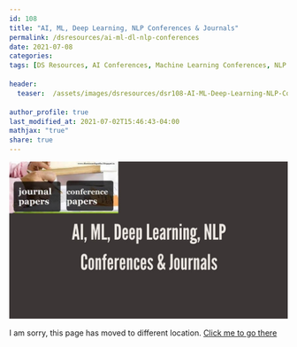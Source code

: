 ```yaml
---
id: 108    
title: "AI, ML, Deep Learning, NLP Conferences & Journals"
permalink: /dsresources/ai-ml-dl-nlp-conferences
date: 2021-07-08
categories:
tags: [DS Resources, AI Conferences, Machine Learning Conferences, NLP Conferences, Deep Learning Conferences]

header:
  teaser:  /assets/images/dsresources/dsr108-AI-ML-Deep-Learning-NLP-Conferences-Journals.jpg

author_profile: true
last_modified_at: 2021-07-02T15:46:43-04:00
mathjax: "true"
share: true
---
```


![AI, ML, Deep Learning, NLP Conferences & Journals](/assets/images/dsresources/dsr108-AI-ML-Deep-Learning-NLP-Conferences-Journals.jpg)

I am sorry, this page has moved to different location. [Click me to go there](/dsblog/ai-ml-dl-nlp-conferences)
